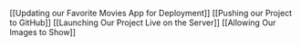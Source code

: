 
[[Updating our Favorite Movies App for Deployment]]
[[Pushing our Project to GitHub]]
[[Launching Our Project Live on the Server]]
[[Allowing Our Images to Show]]

